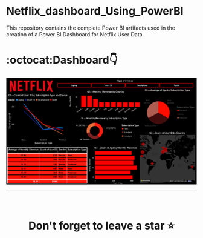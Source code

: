 # Netflix_dashboard_Using_PowerBI
This repository contains the complete Power BI artifacts used in the creation of a Power BI Dashboard for Netflix User Data
# :octocat:Dashboard👇
![Screenshot 2023-10-4 152259](https://github.com/Gaurav-G-Singh/Netflix_dashboard_Using_PowerBI/blob/main/Netflix_dashboard_Screenshot.png)
<hr />
<br />

# <div align="center">Don't forget to leave a star ⭐️</div>
